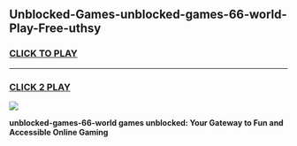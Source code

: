 
## Unblocked-Games-unblocked-games-66-world-Play-Free-uthsy
<h3>
<a href="https://premium76.site?title=unblocked-games-66-world&ref=18A1">CLICK TO PLAY</a></h3>
<hr>

<h3>
<a href="https://premium76.site?title=unblocked-games-66-world&ref=18A1">CLICK 2 PLAY</a>
  
</h3>

<a href="https://premium76.site?title=unblocked-games-66-world&ref=18A1"><img src="https://clearcache.store/games.png"></a>


**unblocked-games-66-world games unblocked: Your Gateway to Fun and Accessible Online Gaming**
